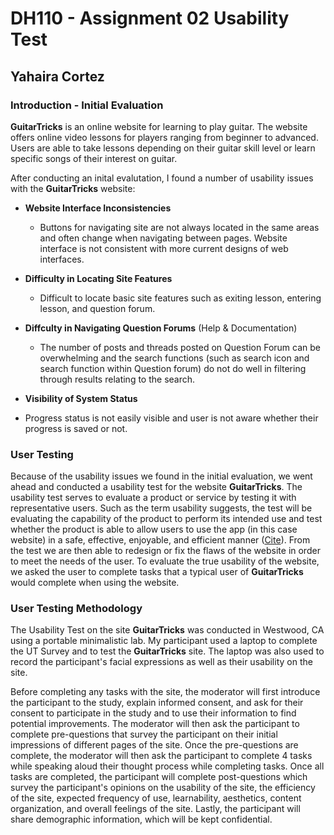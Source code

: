 # DH110 - Assignment 02 Usability Test

## Yahaira Cortez

### Introduction - Initial Evaluation
<b>GuitarTricks</b> is an online website for learning to play guitar. The website offers online video lessons for players ranging from beginner to advanced. Users are able to take lessons depending on their guitar skill level or learn specific songs of their interest on guitar. 

After conducting an inital evalutation, I found a number of usability issues with the <b>GuitarTricks</b> website:
- <b>Website Interface Inconsistencies</b>
  - Buttons for navigating site are not always located in the same areas and often change when navigating between pages. Website interface is not consistent with more current designs of web interfaces. 

 - <b>Difficulty in Locating Site Features</b> <br>
   - Difficult to locate basic site features such as exiting lesson, entering lesson, and question forum. 
 - <b>Diffculty in Navigating Question Forums</b> (Help & Documentation) <br>
   - The number of posts and threads posted on Question Forum can be overwhelming and the search functions (such as search icon and search function within Question forum) do not do well in filtering through results relating to the search. 
 - <b>Visibility of System Status</b> <br>
  - Progress status is not easily visible and user is not aware whether their progress is saved or not. 


### User Testing
Because of the usability issues we found in the initial evaluation, we went ahead and conducted a usability test for the website <b>GuitarTricks</b>. The usability test serves to evaluate a product or service by testing it with representative users. Such as the term usability suggests, the test will be evaluating the capability of the product to perform its intended use and test whether the product is able to allow users to use the app (in this case website) in a safe, effective, enjoyable, and efficient manner (<a href="https://www.nngroup.com/articles/usability-101-introduction-to-usability/" target="_blank">Cite</a>). From the test we are then able to redesign or fix the flaws of the website in order to meet the needs of the user. To evaluate the true usability of the website, we asked the user to complete tasks that a typical user of <b>GuitarTricks</b> would complete when using the website.

### User Testing Methodology
The Usability Test on the site <b>GuitarTricks</b> was conducted in Westwood, CA using a portable minimalistic lab. My participant used a laptop to complete the UT Survey and to test the <b>GuitarTricks</b> site. The laptop was also used to record the participant's facial expressions as well as their usability on the site. <br>

Before completing any tasks with the site, the moderator will first introduce the participant to the study, explain informed consent, and ask for their consent to participate in the study and to use their information to find potential improvements. The moderator will then ask the participant to complete pre-questions that survey the participant on their initial impressions of different pages of the site. Once the pre-questions are complete, the moderator will then ask the participant to complete 4 tasks while speaking aloud their thought process while completing tasks. Once all tasks are completed, the participant will complete post-questions which survey the participant's opinions on the usability of the site, the efficiency of the site, expected frequency of use, learnability, aesthetics, content organization, and overall feelings of the site. Lastly, the participant will share demographic information, which will be kept confidential. 

